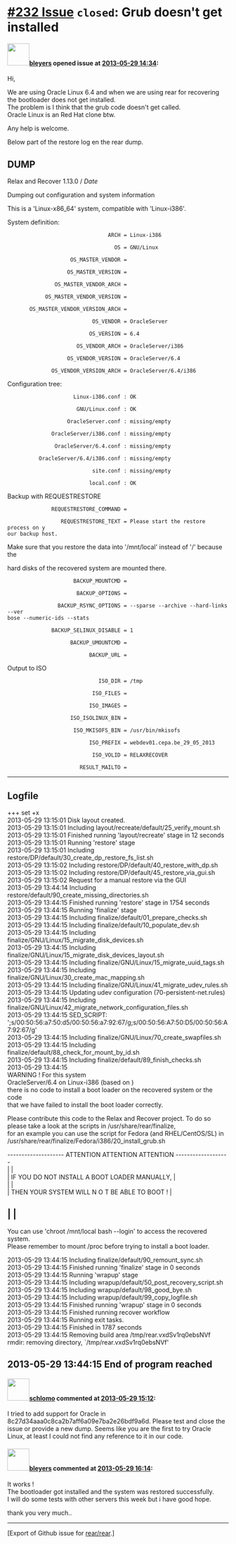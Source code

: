 [\#232 Issue](https://github.com/rear/rear/issues/232) `closed`: Grub doesn't get installed
===========================================================================================

#### <img src="https://avatars.githubusercontent.com/u/1671993?v=4" width="50">[bleyers](https://github.com/bleyers) opened issue at [2013-05-29 14:34](https://github.com/rear/rear/issues/232):

Hi,

We are using Oracle Linux 6.4 and when we are using rear for
recovering  
the bootloader does not get installed.  
The problem is I think that the grub code doesn't get called.  
Oracle Linux is an Red Hat clone btw.

Any help is welcome.

Below part of the restore log en the rear dump.

DUMP
----

Relax and Recover 1.13.0 / $Date$

Dumping out configuration and system information

This is a 'Linux-x86\_64' system, compatible with 'Linux-i386'.

System definition:

                                    ARCH = Linux-i386

                                      OS = GNU/Linux

                        OS_MASTER_VENDOR =

                       OS_MASTER_VERSION =

                   OS_MASTER_VENDOR_ARCH =

                OS_MASTER_VENDOR_VERSION =

           OS_MASTER_VENDOR_VERSION_ARCH =

                               OS_VENDOR = OracleServer

                              OS_VERSION = 6.4

                          OS_VENDOR_ARCH = OracleServer/i386

                       OS_VENDOR_VERSION = OracleServer/6.4

                  OS_VENDOR_VERSION_ARCH = OracleServer/6.4/i386

Configuration tree:

                         Linux-i386.conf : OK

                          GNU/Linux.conf : OK

                       OracleServer.conf : missing/empty

                  OracleServer/i386.conf : missing/empty

                   OracleServer/6.4.conf : missing/empty

              OracleServer/6.4/i386.conf : missing/empty

                               site.conf : missing/empty

                              local.conf : OK

Backup with REQUESTRESTORE

                  REQUESTRESTORE_COMMAND =

                     REQUESTRESTORE_TEXT = Please start the restore process on y                                                                                                 our backup host.

Make sure that you restore the data into '/mnt/local' instead of '/'
because the

hard disks of the recovered system are mounted there.

                         BACKUP_MOUNTCMD =

                          BACKUP_OPTIONS =

                    BACKUP_RSYNC_OPTIONS = --sparse --archive --hard-links --ver                                                                                                 bose --numeric-ids --stats

                  BACKUP_SELINUX_DISABLE = 1

                        BACKUP_UMOUNTCMD =

                              BACKUP_URL =

Output to ISO

                                 ISO_DIR = /tmp

                               ISO_FILES =

                              ISO_IMAGES =

                        ISO_ISOLINUX_BIN =

                         ISO_MKISOFS_BIN = /usr/bin/mkisofs

                              ISO_PREFIX = webdev01.cepa.be_29_05_2013

                               ISO_VOLID = RELAXRECOVER

                           RESULT_MAILTO =

------------------------------------------------------------------------

Logfile
-------

+++ set +x  
2013-05-29 13:15:01 Disk layout created.  
2013-05-29 13:15:01 Including
layout/recreate/default/25\_verify\_mount.sh  
2013-05-29 13:15:01 Finished running 'layout/recreate' stage in 12
seconds  
2013-05-29 13:15:01 Running 'restore' stage  
2013-05-29 13:15:01 Including
restore/DP/default/30\_create\_dp\_restore\_fs\_list.sh  
2013-05-29 13:15:02 Including
restore/DP/default/40\_restore\_with\_dp.sh  
2013-05-29 13:15:02 Including
restore/DP/default/45\_restore\_via\_gui.sh  
2013-05-29 13:15:02 Request for a manual restore via the GUI  
2013-05-29 13:44:14 Including
restore/default/90\_create\_missing\_directories.sh  
2013-05-29 13:44:15 Finished running 'restore' stage in 1754 seconds  
2013-05-29 13:44:15 Running 'finalize' stage  
2013-05-29 13:44:15 Including finalize/default/01\_prepare\_checks.sh  
2013-05-29 13:44:15 Including finalize/default/10\_populate\_dev.sh  
2013-05-29 13:44:15 Including
finalize/GNU/Linux/15\_migrate\_disk\_devices.sh  
2013-05-29 13:44:15 Including
finalize/GNU/Linux/15\_migrate\_disk\_devices\_layout.sh  
2013-05-29 13:44:15 Including
finalize/GNU/Linux/15\_migrate\_uuid\_tags.sh  
2013-05-29 13:44:15 Including
finalize/GNU/Linux/30\_create\_mac\_mapping.sh  
2013-05-29 13:44:15 Including
finalize/GNU/Linux/41\_migrate\_udev\_rules.sh  
2013-05-29 13:44:15 Updating udev configuration
(70-persistent-net.rules)  
2013-05-29 13:44:15 Including
finalize/GNU/Linux/42\_migrate\_network\_configuration\_files.sh  
2013-05-29 13:44:15 SED\_SCRIPT:
';s/00:50:56:a7:50:d5/00:50:56:a7:92:67/g;s/00:50:56:A7:50:D5/00:50:56:A7:92:67/g'  
2013-05-29 13:44:15 Including
finalize/GNU/Linux/70\_create\_swapfiles.sh  
2013-05-29 13:44:15 Including
finalize/default/88\_check\_for\_mount\_by\_id.sh  
2013-05-29 13:44:15 Including finalize/default/89\_finish\_checks.sh  
2013-05-29 13:44:15  
WARNING ! For this system  
OracleServer/6.4 on Linux-i386 (based on )  
there is no code to install a boot loader on the recovered system or the
code  
that we have failed to install the boot loader correctly.

Please contribute this code to the Relax and Recover project. To do so  
please take a look at the scripts in /usr/share/rear/finalize,  
for an example you can use the script for Fedora (and RHEL/CentOS/SL)
in  
/usr/share/rear/finalize/Fedora/i386/20\_install\_grub.sh

-------------------- ATTENTION ATTENTION ATTENTION -------------------  
| |  
| IF YOU DO NOT INSTALL A BOOT LOADER MANUALLY, |  
| |  
| THEN YOUR SYSTEM WILL N O T BE ABLE TO BOOT ! |

| |
---

You can use 'chroot /mnt/local bash --login' to access the recovered
system.  
Please remember to mount /proc before trying to install a boot loader.

2013-05-29 13:44:15 Including finalize/default/90\_remount\_sync.sh  
2013-05-29 13:44:15 Finished running 'finalize' stage in 0 seconds  
2013-05-29 13:44:15 Running 'wrapup' stage  
2013-05-29 13:44:15 Including
wrapup/default/50\_post\_recovery\_script.sh  
2013-05-29 13:44:15 Including wrapup/default/98\_good\_bye.sh  
2013-05-29 13:44:15 Including wrapup/default/99\_copy\_logfile.sh  
2013-05-29 13:44:15 Finished running 'wrapup' stage in 0 seconds  
2013-05-29 13:44:15 Finished running recover workflow  
2013-05-29 13:44:15 Running exit tasks.  
2013-05-29 13:44:15 Finished in 1787 seconds  
2013-05-29 13:44:15 Removing build area /tmp/rear.vxdSv1rq0ebsNVf  
rmdir: removing directory, \`/tmp/rear.vxdSv1rq0ebsNVf'

2013-05-29 13:44:15 End of program reached
------------------------------------------

#### <img src="https://avatars.githubusercontent.com/u/101384?v=4" width="50">[schlomo](https://github.com/schlomo) commented at [2013-05-29 15:12](https://github.com/rear/rear/issues/232#issuecomment-18623217):

I tried to add support for Oracle in
8c27d34aaa0c8ca2b7aff6a09e7ba2e26bdf9a6d. Please test and close the
issue or provide a new dump. Seems like you are the first to try Oracle
Linux, at least I could not find any reference to it in our code.

#### <img src="https://avatars.githubusercontent.com/u/1671993?v=4" width="50">[bleyers](https://github.com/bleyers) commented at [2013-05-29 16:14](https://github.com/rear/rear/issues/232#issuecomment-18627933):

It works !  
The bootloader got installed and the system was restored successfully.  
I will do some tests with other servers this week but i have good hope.

thank you very much..

------------------------------------------------------------------------

\[Export of Github issue for
[rear/rear](https://github.com/rear/rear).\]
